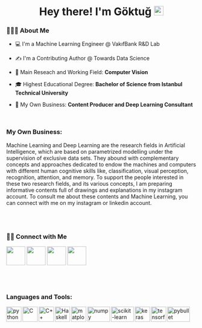 <h1 align="center"> Hey there! I'm Göktuğ <img src="https://github.com/souvikguria98/souvikguria98/blob/master/Hi.gif" width="25"></h1>


<h3> 👨🏻‍💻 About Me </h3>

- 💻 I'm a Machine Learning Engineer @ VakıfBank R&D Lab

- ✍️ I'm a Contributing Author @ Towards Data Science

- 🔭 Main Reseach and Working Field: **Computer Vision**

- 🎓 Highest Educational Degree: **Bachelor of Science from Istanbul Technical University**

- 🧠 My Own Business: **Content Producer and Deep Learning Consultant**

<br />

### My Own Business:

Machine Learning and Deep Learning are the research fields in Artificial Intelligence, which are based on parametrized modelling under the supervision of exclusive data sets. They abound with complementary concepts and approaches dedicated to endow the machines and computers with different human cognitive skills like, classification, visual perception, recognition, attention, and memory. To support the people interested in these two research fields, and its various concepts, I am preparing informative contents full of drawings and explanations in my instagram account. To consult me about these contents and Machine Learning, you can connect with me on my instagram or linkedin account. 

<br><br>
<h3> 🤝🏻 Connect with Me </h3>

<p align="left">
<a href="https://www.instagram.com/gg.codes/" target="_blank" rel="noopener noreferrer"><img src="https://img.icons8.com/plasticine/100/000000/instagram-new.png" width="50" /></a>  
<a href="https://www.linkedin.com/in/goktug-guvercin/" target="_blank" rel="noopener noreferrer"><img src="https://img.icons8.com/plasticine/100/000000/linkedin.png" width="50" /></a>
<a href="mailto:goktug150140@gmail.com" target="_blank" rel="noopener noreferrer"><img src="https://img.icons8.com/plasticine/100/000000/gmail.png"  width="50" /></a>
  <a href="https://goktugguvercin.medium.com" target="_blank" rel="noopener noreferrer"><img src="https://www.vectorlogo.zone/logos/medium/medium-tile.svg" width="50" /> </a>
</p>


<br><br>
<h3 align="left">Languages and Tools:</h3>
<img align="left" width="40" height="40" alt="python" src="https://upload.wikimedia.org/wikipedia/commons/c/c3/Python-logo-notext.svg" > <img align="left" width="40" height="40" alt="C" src="https://upload.wikimedia.org/wikipedia/commons/1/18/C_Programming_Language.svg" > <img align="left" width="40" height="40" alt="C++" src="https://upload.wikimedia.org/wikipedia/commons/1/18/ISO_C%2B%2B_Logo.svg" > <img align="left" width="40" height="40" alt="Haskell" src="https://upload.wikimedia.org/wikipedia/commons/1/1c/Haskell-Logo.svg" > <img align="left" width="40" height="40" alt="matplotlib" src="https://upload.wikimedia.org/wikipedia/commons/0/01/Created_with_Matplotlib-logo.svg" > <img align="left" width="60" height="40" alt="numpy" src="https://upload.wikimedia.org/wikipedia/commons/3/31/NumPy_logo_2020.svg" > <img align="left" width="60" height="40" alt="scikit-learn" src="https://upload.wikimedia.org/wikipedia/commons/0/05/Scikit_learn_logo_small.svg" > <img align="left" width="40" height="40" alt="keras" src="https://upload.wikimedia.org/wikipedia/commons/a/ae/Keras_logo.svg" > <img align="left" width="40" height="40" alt="tensorflow" src="https://upload.wikimedia.org/wikipedia/commons/2/2d/Tensorflow_logo.svg" > <img align="left" width="60" height="40" alt="pybullet" src="https://upload.wikimedia.org/wikipedia/commons/2/2e/Bullet_Physics_Logo.svg" > 
<br><br>

